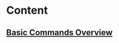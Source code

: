 # Content

## [Basic Commands Overview](https://github.com/pytherik/learning-git/wiki/Basic-Commands-Overview)
